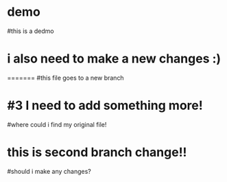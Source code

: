 # demo
#this is a dedmo

# i also need to make a new changes :)

=======
#this file goes to a new branch

#3 I need to add something more!
=======
#where could i find my original file!

# this is second branch change!!

#should  i make any changes?

